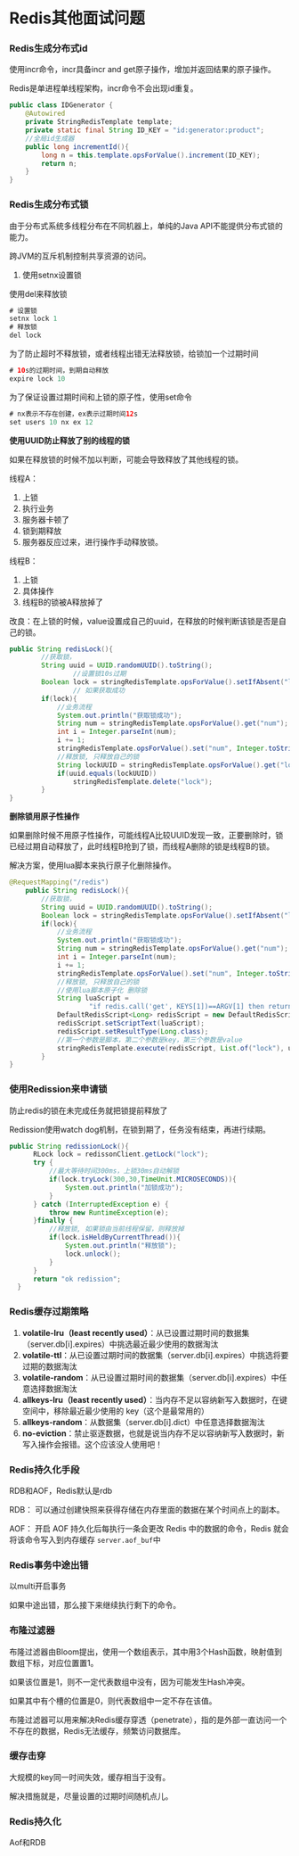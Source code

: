 # Redis其他面试问题

### Redis生成分布式id

使用incr命令，incr具备incr and get原子操作，增加并返回结果的原子操作。

Redis是单进程单线程架构，incr命令不会出现id重复。

```java
public class IDGenerator {
    @Autowired
    private StringRedisTemplate template;
    private static final String ID_KEY = "id:generator:product";
    //全局id生成器
    public long incrementId(){
        long n = this.template.opsForValue().increment(ID_KEY);
        return n;
    }
}
```

### Redis生成分布式锁

由于分布式系统多线程分布在不同机器上，单纯的Java API不能提供分布式锁的能力。

跨JVM的互斥机制控制共享资源的访问。

1. 使用setnx设置锁

使用del来释放锁

```java
# 设置锁
setnx lock 1
# 释放锁
del lock
```

为了防止超时不释放锁，或者线程出错无法释放锁，给锁加一个过期时间

```java
# 10s的过期时间，到期自动释放
expire lock 10
```

为了保证设置过期时间和上锁的原子性，使用set命令

```java
# nx表示不存在创建，ex表示过期时间12s
set users 10 nx ex 12
```

**使用UUID防止释放了别的线程的锁**

如果在释放锁的时候不加以判断，可能会导致释放了其他线程的锁。

线程A：

1. 上锁
2. 执行业务
3. 服务器卡顿了
4. 锁到期释放
5. 服务器反应过来，进行操作手动释放锁。

线程B：

1. 上锁
2. 具体操作
3. 线程B的锁被A释放掉了

改良：在上锁的时候，value设置成自己的uuid，在释放的时候判断该锁是否是自己的锁。

```java
public String redisLock(){
        //获取锁，
        String uuid = UUID.randomUUID().toString();
				//设置锁10s过期
        Boolean lock = stringRedisTemplate.opsForValue().setIfAbsent("lock", uuid,10, TimeUnit.SECONDS);
				// 如果获取成功
        if(lock){
            //业务流程
            System.out.println("获取锁成功");
            String num = stringRedisTemplate.opsForValue().get("num");
            int i = Integer.parseInt(num);
            i += 1;
            stringRedisTemplate.opsForValue().set("num", Integer.toString(i));
            //释放锁, 只释放自己的锁
            String lockUUID = stringRedisTemplate.opsForValue().get("lock");
            if(uuid.equals(lockUUID))
                stringRedisTemplate.delete("lock");
        }
}
```

**删除锁用原子性操作**

如果删除时候不用原子性操作，可能线程A比较UUID发现一致，正要删除时，锁已经过期自动释放了，此时线程B抢到了锁，而线程A删除的锁是线程B的锁。

解决方案，使用lua脚本来执行原子化删除操作。

```java
@RequestMapping("/redis")
    public String redisLock(){
        //获取锁，
        String uuid = UUID.randomUUID().toString();
        Boolean lock = stringRedisTemplate.opsForValue().setIfAbsent("lock", uuid,10, TimeUnit.SECONDS);
        if(lock){
            //业务流程
            System.out.println("获取锁成功");
            String num = stringRedisTemplate.opsForValue().get("num");
            int i = Integer.parseInt(num);
            i += 1;
            stringRedisTemplate.opsForValue().set("num", Integer.toString(i));
            //释放锁, 只释放自己的锁
            //使用lua脚本原子化 删除锁
            String luaScript =
                    "if redis.call('get', KEYS[1])==ARGV[1] then return redis.call('del', KEYS[1]) else return 0 end";
            DefaultRedisScript<Long> redisScript = new DefaultRedisScript<>();
            redisScript.setScriptText(luaScript);
            redisScript.setResultType(Long.class);
            //第一个参数是脚本，第二个参数是key，第三个参数是value
            stringRedisTemplate.execute(redisScript, List.of("lock"), uuid);
        }
}
```

### 使用Redission来申请锁

防止redis的锁在未完成任务就把锁提前释放了

Redission使用watch dog机制，在锁到期了，任务没有结束，再进行续期。

```java
public String redissionLock(){
      RLock lock = redissonClient.getLock("lock");
      try {
          //最大等待时间300ms，上锁30ms自动解锁
          if(lock.tryLock(300,30,TimeUnit.MICROSECONDS)){
              System.out.println("加锁成功");
          }
      } catch (InterruptedException e) {
          throw new RuntimeException(e);
      }finally {
          //释放锁, 如果锁由当前线程保留，则释放掉
          if(lock.isHeldByCurrentThread()){
              System.out.println("释放锁");
              lock.unlock();
          }
      }
      return "ok redission";
  }
```

### Redis缓存过期策略

1. **volatile-lru（least recently used）**：从已设置过期时间的数据集（server.db[i].expires）中挑选最近最少使用的数据淘汰
2. **volatile-ttl**：从已设置过期时间的数据集（server.db[i].expires）中挑选将要过期的数据淘汰
3. **volatile-random**：从已设置过期时间的数据集（server.db[i].expires）中任意选择数据淘汰
4. **allkeys-lru（least recently used）**：当内存不足以容纳新写入数据时，在键空间中，移除最近最少使用的 key（这个是最常用的）
5. **allkeys-random**：从数据集（server.db[i].dict）中任意选择数据淘汰
6. **no-eviction**：禁止驱逐数据，也就是说当内存不足以容纳新写入数据时，新写入操作会报错。这个应该没人使用吧！

### Redis持久化手段

RDB和AOF，Redis默认是rdb

RDB： 可以通过创建快照来获得存储在内存里面的数据在某个时间点上的副本。

AOF： 开启 AOF 持久化后每执行一条会更改 Redis 中的数据的命令，Redis 就会将该命令写入到内存缓存 `server.aof_buf`中

### Redis事务中途出错

以multi开启事务

如果中途出错，那么接下来继续执行剩下的命令。

### 布隆过滤器

布隆过滤器由Bloom提出，使用一个数组表示，其中用3个Hash函数，映射值到数组下标，对应位置置1。

如果该位置是1，则不一定代表数组中没有，因为可能发生Hash冲突。

如果其中有个槽的位置是0，则代表数组中一定不存在该值。

布隆过滤器可以用来解决Redis缓存穿透（penetrate），指的是外部一直访问一个不存在的数据，Redis无法缓存，频繁访问数据库。

### 缓存击穿

大规模的key同一时间失效，缓存相当于没有。

解决措施就是，尽量设置的过期时间随机点儿。

### Redis持久化

Aof和RDB
